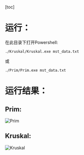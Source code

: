 [toc]
# 运行：
在此目录下打开Powershell:
```
./Kruskal/Kruskal.exe mst_data.txt
```
或
```
./Prim/Prim.exe mst_data.txt
```

# 运行结果：

## Prim:

![Prim](https://i.loli.net/2020/12/17/xFuvKTLEM6klQRf.png)

## Kruskal:

![Kruskal](https://i.loli.net/2020/12/17/3od1uZGFAPyYaw8.png)